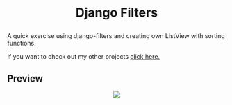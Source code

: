 
# <p align=center> <a name="top">Django Filters </a></p>  


A quick exercise using django-filters and creating own ListView with sorting functions.

If you want to check out my other projects [click here.](https://github.com/krzysztofgrabczynski)

## Preview
<p align="center">
  <img src="https://user-images.githubusercontent.com/90046128/224699019-58713ff2-ae9d-49ab-8b20-770f07d23fdd.gif">
</p>
